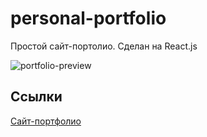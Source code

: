 # personal-portfolio

Простой сайт-портолио. Сделан на React.js

![portfolio-preview](https://user-images.githubusercontent.com/70523471/228304492-5945cba1-8d67-467a-b8de-9c1096c37af8.png)

## Ссылки

[Сайт-портфолио](https://butterzzz.github.io/personal-portfolio/)